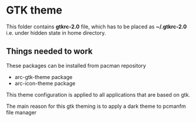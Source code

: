 # GTK theme #
This folder contains **gtkrc-2.0** file, which has to be placed as **~/.gtkrc-2.0** i.e. under hidden state in home directory.

## Things needed to work ##
These packages can be installed from pacman repository
  * arc-gtk-theme package
  * arc-icon-theme package

This theme configuration is applied to all applications that are based on gtk.

The main reason for this gtk theming is to apply a dark theme to pcmanfm file manager
